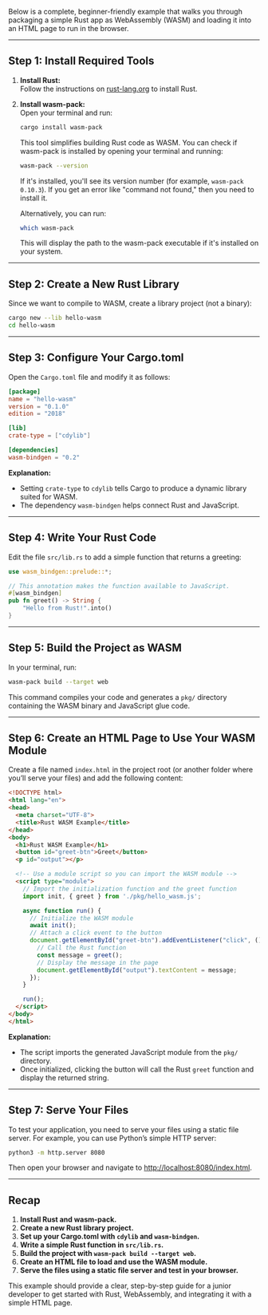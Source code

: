 Below is a complete, beginner-friendly example that walks you through packaging a simple Rust app as WebAssembly (WASM) and loading it into an HTML page to run in the browser.

---

## Step 1: Install Required Tools

1. **Install Rust:**  
   Follow the instructions on [rust-lang.org](https://www.rust-lang.org/tools/install) to install Rust.

2. **Install wasm-pack:**  
   Open your terminal and run:  
   ```bash
   cargo install wasm-pack
   ```
   This tool simplifies building Rust code as WASM.
   You can check if wasm-pack is installed by opening your terminal and running:
   
   ```bash
   wasm-pack --version
   ```
   If it's installed, you'll see its version number (for example, `wasm-pack 0.10.3`). If you get an error like "command not found," then you need to install it. 

   Alternatively, you can run:
   
   ```bash
   which wasm-pack
   ```
   
   This will display the path to the wasm-pack executable if it's installed on your system.
---

## Step 2: Create a New Rust Library

Since we want to compile to WASM, create a library project (not a binary):

```bash
cargo new --lib hello-wasm
cd hello-wasm
```

---

## Step 3: Configure Your Cargo.toml

Open the `Cargo.toml` file and modify it as follows:

```toml
[package]
name = "hello-wasm"
version = "0.1.0"
edition = "2018"

[lib]
crate-type = ["cdylib"]

[dependencies]
wasm-bindgen = "0.2"
```

**Explanation:**  
- Setting `crate-type` to `cdylib` tells Cargo to produce a dynamic library suited for WASM.  
- The dependency `wasm-bindgen` helps connect Rust and JavaScript.

---

## Step 4: Write Your Rust Code

Edit the file `src/lib.rs` to add a simple function that returns a greeting:

```rust
use wasm_bindgen::prelude::*;

// This annotation makes the function available to JavaScript.
#[wasm_bindgen]
pub fn greet() -> String {
    "Hello from Rust!".into()
}
```

---

## Step 5: Build the Project as WASM

In your terminal, run:

```bash
wasm-pack build --target web
```

This command compiles your code and generates a `pkg/` directory containing the WASM binary and JavaScript glue code.

---

## Step 6: Create an HTML Page to Use Your WASM Module

Create a file named `index.html` in the project root (or another folder where you’ll serve your files) and add the following content:

```html
<!DOCTYPE html>
<html lang="en">
<head>
  <meta charset="UTF-8">
  <title>Rust WASM Example</title>
</head>
<body>
  <h1>Rust WASM Example</h1>
  <button id="greet-btn">Greet</button>
  <p id="output"></p>

  <!-- Use a module script so you can import the WASM module -->
  <script type="module">
    // Import the initialization function and the greet function
    import init, { greet } from './pkg/hello_wasm.js';

    async function run() {
      // Initialize the WASM module
      await init();
      // Attach a click event to the button
      document.getElementById("greet-btn").addEventListener("click", () => {
        // Call the Rust function
        const message = greet();
        // Display the message in the page
        document.getElementById("output").textContent = message;
      });
    }

    run();
  </script>
</body>
</html>
```

**Explanation:**  
- The script imports the generated JavaScript module from the `pkg/` directory.  
- Once initialized, clicking the button will call the Rust `greet` function and display the returned string.

---

## Step 7: Serve Your Files

To test your application, you need to serve your files using a static file server. For example, you can use Python’s simple HTTP server:

```bash
python3 -m http.server 8080
```

Then open your browser and navigate to [http://localhost:8080/index.html](http://localhost:8080/index.html).

---

## Recap

1. **Install Rust and wasm-pack.**
2. **Create a new Rust library project.**
3. **Set up your Cargo.toml with `cdylib` and `wasm-bindgen`.**
4. **Write a simple Rust function in `src/lib.rs`.**
5. **Build the project with `wasm-pack build --target web`.**
6. **Create an HTML file to load and use the WASM module.**
7. **Serve the files using a static file server and test in your browser.**

This example should provide a clear, step-by-step guide for a junior developer to get started with Rust, WebAssembly, and integrating it with a simple HTML page.
